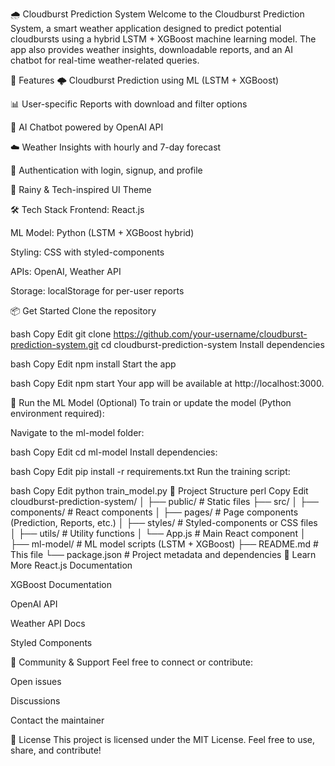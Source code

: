 🌧️ Cloudburst Prediction System
Welcome to the Cloudburst Prediction System, a smart weather application designed to predict potential cloudbursts using a hybrid LSTM + XGBoost machine learning model. The app also provides weather insights, downloadable reports, and an AI chatbot for real-time weather-related queries.

🚀 Features
🌩️ Cloudburst Prediction using ML (LSTM + XGBoost)

📊 User-specific Reports with download and filter options

🤖 AI Chatbot powered by OpenAI API

☁️ Weather Insights with hourly and 7-day forecast

🔐 Authentication with login, signup, and profile

🎨 Rainy & Tech-inspired UI Theme

🛠️ Tech Stack
Frontend: React.js

ML Model: Python (LSTM + XGBoost hybrid)

Styling: CSS with styled-components

APIs: OpenAI, Weather API

Storage: localStorage for per-user reports

📦 Get Started
Clone the repository

bash
Copy
Edit
git clone https://github.com/your-username/cloudburst-prediction-system.git
cd cloudburst-prediction-system
Install dependencies

bash
Copy
Edit
npm install
Start the app

bash
Copy
Edit
npm start
Your app will be available at http://localhost:3000.

🧪 Run the ML Model (Optional)
To train or update the model (Python environment required):

Navigate to the ml-model folder:

bash
Copy
Edit
cd ml-model
Install dependencies:

bash
Copy
Edit
pip install -r requirements.txt
Run the training script:

bash
Copy
Edit
python train_model.py
📁 Project Structure
perl
Copy
Edit
cloudburst-prediction-system/
│
├── public/                # Static files
├── src/
│   ├── components/        # React components
│   ├── pages/             # Page components (Prediction, Reports, etc.)
│   ├── styles/            # Styled-components or CSS files
│   ├── utils/             # Utility functions
│   └── App.js             # Main React component
│
├── ml-model/              # ML model scripts (LSTM + XGBoost)
├── README.md              # This file
└── package.json           # Project metadata and dependencies
📘 Learn More
React.js Documentation

XGBoost Documentation

OpenAI API

Weather API Docs

Styled Components

💬 Community & Support
Feel free to connect or contribute:

Open issues

Discussions

Contact the maintainer

📄 License
This project is licensed under the MIT License.
Feel free to use, share, and contribute!
